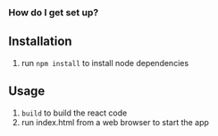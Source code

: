 ### How do I get set up? ###

## Installation ##

1. run `npm install` to install node dependencies

## Usage ##

1. `build` to build the react code
2. run index.html from a web browser to start the app
